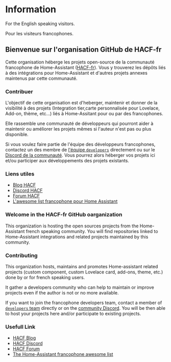 # Information

For the English speaking visitors.

Pour les visiteurs francophones.

## Bienvenue sur l'organisation GitHub de HACF-fr

Cette organisation héberge les projets open-source de la communauté francophone
de Home-Assistant ([HACF-fr](https://hacf.fr)).
Vous y trouverez les dépôts liés à des intégrations pour Home-Assistant et
d'autres projets annexes maintenus par cette communauté.

### Contribuer

L'objectif de cette organisation est d'heberger, maintenir et donner de la
visibilité à des projets (Integration tier,carte personnalisée pour Lovelace,
Add-on, thème, etc...) liés à Home-Assitant pour ou par des francophones.

Elle rassemble une communauté de développeurs qui pourront aider à maintenir ou
améliorer les projets mêmes si l'auteur n'est pas ou plus disponible.

Si vous voulez faire partie de l'équipe des développeurs francophones, contactez
un des membre de [l'équipe `developers`](https://github.com/orgs/hacf-fr/teams/developers/members)
directement ou sur le [Discord de la communauté](https://discord.gg/uybmhR).
Vous pourrez alors héberger vos projets ici et/ou participer aux développements
des projets existants.

### Liens utiles

- [Blog HACF](#hacf-home-assistant-communauté-francophone)
- [Discord HACF](https://discord.gg/uybmhR)
- [Forum HACF](https://forum.hacf.fr/)
- [L'awesome list francophone pour Home Assistant](https://github.com/hacf-fr/awesome-francophone-home-assistant)

### Welcome in the HACF-fr GitHub oarganization

This organization is hosting the open sources projects from the Home-Assistant
french speaking community. You will find repositories linked to Home-Assistant
integrations and related projects maintained by this community.

### Contributing

This organization hosts, maintains and promotes Home-assistant related projects
(custom component, custom Lovelace card, add-ons, theme, etc.) done by or for french
speaking users.

It gather a developers community who can help to maintain or improve projects
even if the author is not or no more available.

If you want to join the francophone developers team, contact a member of
[`developers` team](https://github.com/orgs/hacf-fr/teams/developers/members)
directly or on the [community Discord](https://discord.gg/uybmhR).
You will be then able to host your projects here and/or participate to existing
projects.

### Usefull Link

- [HACF Blog](#hacf-home-assistant-communauté-francophone)
- [HACF Discord](https://discord.gg/uybmhR)
- [HACF Forum](https://forum.hacf.fr/)
- [The Home-Assistant francophone awesome list](https://github.com/hacf-fr/awesome-francophone-home-assistant)
